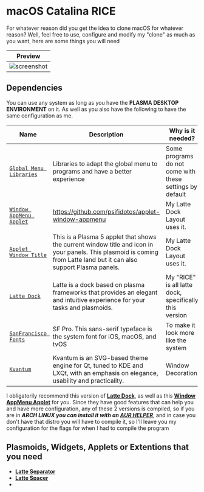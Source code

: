 # macOS Catalina RICE 
For whatever reason did you get the idea to clone macOS for whatever reason? Well, feel free to use, configure and modify my "clone" as much as you want, here are some things you will need

| Preview |
| --- |
| ![screenshot](https://github.com/The-Sensual-Dotfiles/Plasma-Catalina-Rice/blob/main/Pictures/01.png) |

## Dependencies
You can use any system as long as you have the **PLASMA DESKTOP ENVIRONMENT** on it. As well as you also have the following to have the same configuration as me. 


| Name | Description | Why is it needed? |
| --- | --- | --- |
| [`Global Menu Libraries`](https://github.com/The-Sensual-Dotfiles/Libreries-Global-Menu-KDE) |  Libraries to adapt the global menu to programs and have a better experience  | Some programs do not come with these settings by default  |
| [`Window AppMenu Applet`](https://github.com/psifidotos/applet-window-appmenu)| https://github.com/psifidotos/applet-window-appmenu |My Latte Dock Layout uses it. 
| [`Applet Window Title`](https://github.com/psifidotos/applet-window-title)| This is a Plasma 5 applet that shows the current window title and icon in your panels. This plasmoid is coming from Latte land but it can also support Plasma panels. |My Latte Dock Layout uses it. 
| [`Latte Dock`](https://github.com/KDE/latte-dock) | Latte is a dock based on plasma frameworks that provides an elegant and intuitive experience for your tasks and plasmoids. | My "RICE" is all latte dock, specifically this version |
| [`SanFrancisco Fonts`](https://github.com/The-Sensual-Dotfiles/macOS-Fonts) | SF Pro. This sans-serif typeface is the system font for iOS, macOS, and tvOS | To make it look more like the system |
| [`Kvantum`](https://github.com/tsujan/Kvantum/blob/master/Kvantum/INSTALL.md) | Kvantum is an SVG-based theme engine for Qt, tuned to KDE and LXQt, with an emphasis on elegance, usability and practicality. | Window Decoration  |

I obligatorily recommend this version of **[Latte Dock](https://github.com/KDE/latte-dock)**, as well as this **[Window AppMenu Applet](https://github.com/psifidotos/applet-window-appmenu)** for you. Since they have good features that can help you and have more configuration, any of these 2 versions is compiled, so if you are in ***ARCH LINUX you can install it with an [AUR HELPER](https://wiki.archlinux.org/index.php/AUR_helpers)***, and in case you don't have that distro you will have to compile it, so I'll leave you my configuration for the flags for when I had to compile the program 

## Plasmoids, Widgets, Applets or Extentions that you need
- **[Latte Separator]()**
- **[Latte Spacer]()**
- **[]()**




